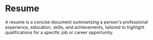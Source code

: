 # Resume
A resume is a concise document summarizing a person's professional experience, education, skills, and achievements, tailored to highlight qualifications for a specific job or career opportunity.
